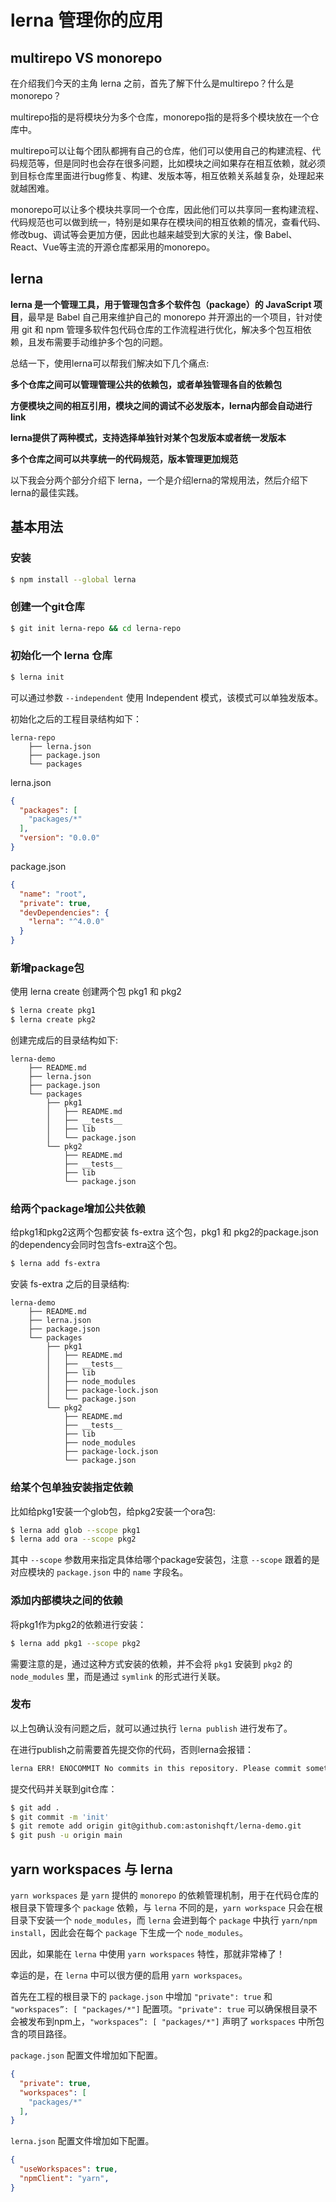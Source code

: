 # lerna 管理你的应用


## multirepo VS monorepo

在介绍我们今天的主角 lerna 之前，首先了解下什么是multirepo？什么是monorepo？

multirepo指的是将模块分为多个仓库，monorepo指的是将多个模块放在一个仓库中。

multirepo可以让每个团队都拥有自己的仓库，他们可以使用自己的构建流程、代码规范等，但是同时也会存在很多问题，比如模块之间如果存在相互依赖，就必须到目标仓库里面进行bug修复、构建、发版本等，相互依赖关系越复杂，处理起来就越困难。

monorepo可以让多个模块共享同一个仓库，因此他们可以共享同一套构建流程、代码规范也可以做到统一，特别是如果存在模块间的相互依赖的情况，查看代码、修改bug、调试等会更加方便，因此也越来越受到大家的关注，像 Babel、React、Vue等主流的开源仓库都采用的monorepo。

## lerna

**lerna 是一个管理工具，用于管理包含多个软件包（package）的 JavaScript 项目**，最早是 Babel 自己用来维护自己的 monorepo 并开源出的一个项目，针对使用 git 和 npm 管理多软件包代码仓库的工作流程进行优化，解决多个包互相依赖，且发布需要手动维护多个包的问题。

总结一下，使用lerna可以帮我们解决如下几个痛点:

**多个仓库之间可以管理管理公共的依赖包，或者单独管理各自的依赖包**

**方便模块之间的相互引用，模块之间的调试不必发版本，lerna内部会自动进行link**

**lerna提供了两种模式，支持选择单独针对某个包发版本或者统一发版本**

**多个仓库之间可以共享统一的代码规范，版本管理更加规范**


以下我会分两个部分介绍下 lerna，一个是介绍lerna的常规用法，然后介绍下lerna的最佳实践。

## 基本用法

### 安装

```bash
$ npm install --global lerna
```

### 创建一个git仓库
```bash
$ git init lerna-repo && cd lerna-repo
```

### 初始化一个 lerna 仓库

```bash
$ lerna init
```

可以通过参数 `--independent` 使用 Independent 模式，该模式可以单独发版本。

初始化之后的工程目录结构如下：
```
lerna-repo
    ├── lerna.json
    ├── package.json
    └── packages
```

lerna.json
```json
{
  "packages": [
    "packages/*"
  ],
  "version": "0.0.0"
}
```
package.json
```json
{
  "name": "root",
  "private": true,
  "devDependencies": {
    "lerna": "^4.0.0"
  }
}
```

### 新增package包

使用 lerna create 创建两个包 pkg1 和 pkg2

```bash
$ lerna create pkg1
$ lerna create pkg2
```

创建完成后的目录结构如下:
```
lerna-demo
    ├── README.md
    ├── lerna.json
    ├── package.json
    └── packages
        ├── pkg1
        │   ├── README.md
        │   ├── __tests__
        │   ├── lib
        │   └── package.json
        └── pkg2
            ├── README.md
            ├── __tests__
            ├── lib
            └── package.json
```

### 给两个package增加公共依赖

给pkg1和pkg2这两个包都安装 fs-extra 这个包，pkg1 和 pkg2的package.json的dependency会同时包含fs-extra这个包。

```bash
$ lerna add fs-extra
```

安装 fs-extra 之后的目录结构:
```
lerna-demo
    ├── README.md
    ├── lerna.json
    ├── package.json
    └── packages
        ├── pkg1
        │   ├── README.md
        │   ├── __tests__
        │   ├── lib
        │   ├── node_modules
        │   ├── package-lock.json
        │   └── package.json
        └── pkg2
            ├── README.md
            ├── __tests__
            ├── lib
            ├── node_modules
            ├── package-lock.json
            └── package.json
```

### 给某个包单独安装指定依赖

比如给pkg1安装一个glob包，给pkg2安装一个ora包:

```bash
$ lerna add glob --scope pkg1
$ lerna add ora --scope pkg2
```

其中 `--scope` 参数用来指定具体给哪个package安装包，注意 `--scope` 跟着的是对应模块的 `package.json` 中的 `name` 字段名。

### 添加内部模块之间的依赖

将pkg1作为pkg2的依赖进行安装：

```bash
$ lerna add pkg1 --scope pkg2
```

需要注意的是，通过这种方式安装的依赖，并不会将 `pkg1` 安装到 `pkg2` 的 `node_modules` 里，而是通过 `symlink` 的形式进行关联。

### 发布

以上包确认没有问题之后，就可以通过执行 `lerna publish` 进行发布了。

在进行publish之前需要首先提交你的代码，否则lerna会报错：

```bash
lerna ERR! ENOCOMMIT No commits in this repository. Please commit something before using version.
```

提交代码并关联到git仓库：

```bash
$ git add .
$ git commit -m 'init'
$ git remote add origin git@github.com:astonishqft/lerna-demo.git
$ git push -u origin main
```

## yarn workspaces 与 lerna

`yarn workspaces` 是 `yarn` 提供的 `monorepo` 的依赖管理机制，用于在代码仓库的根目录下管理多个 `package` 依赖，与 `lerna` 不同的是，`yarn workspace` 只会在根目录下安装一个 `node_modules`，而 `lerna` 会进到每个 `package` 中执行 `yarn/npm install`，因此会在每个 `package` 下生成一个 `node_modules`。

因此，如果能在 `lerna` 中使用 `yarn workspaces` 特性，那就非常棒了！

幸运的是，在 `lerna` 中可以很方便的启用 `yarn workspaces`。

首先在工程的根目录下的 `package.json` 中增加 `"private": true` 和 `"workspaces”: [ "packages/*"]` 配置项。`"private": true` 可以确保根目录不会被发布到npm上，`"workspaces”: [ "packages/*"]` 声明了 `workspaces` 中所包含的项目路径。

`package.json` 配置文件增加如下配置。

```json
{
  "private": true,
  "workspaces": [
    "packages/*"
  ],
}
```

`lerna.json` 配置文件增加如下配置。
```json
{
  "useWorkspaces": true,
  "npmClient": "yarn",
}
```
